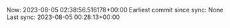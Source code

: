 Now: 2023-08-05 02:38:56.516178+00:00 Earliest commit since sync: None Last sync: 2023-08-05 00:28:13+00:00
